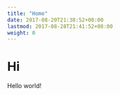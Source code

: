 ```yaml
---
title: "Home"
date: 2017-08-20T21:38:52+08:00
lastmod: 2017-08-28T21:41:52+08:00
weight: 0
---
```


# Hi
Hello world!